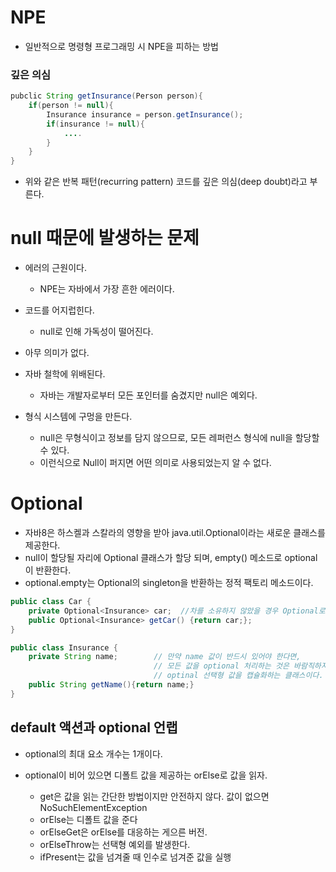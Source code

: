 # NPE

- 일반적으로 명령형 프로그래밍 시 NPE을 피하는 방법

### 깊은 의심

```java
pubclic String getInsurance(Person person){
    if(person != null){
        Insurance insurance = person.getInsurance();
        if(insurance != null){
            ....
        }
    }
}
```

- 위와 같은 반복 패턴(recurring pattern) 코드를 깊은 의심(deep doubt)라고 부른다.


# null 때문에 발생하는 문제

- 에러의 근원이다.
    + NPE는 자바에서 가장 흔한 에러이다.
    
- 코드를 어지럽힌다.
    + null로 인해 가독성이 떨어진다.
    
- 아무 의미가 없다.

- 자바 철학에 위배된다.
    + 자바는 개발자로부터 모든 포인터를 숨겼지만 null은 예외다.
    
- 형식 시스템에 구멍을 만든다.
    + null은 무형식이고 정보를 담지 않으므로, 모든 레퍼런스 형식에 null을 할당할 수 있다.
    + 이런식으로 Null이 퍼지면 어떤 의미로 사용되었는지 알 수 없다.


# Optional 

- 자바8은 하스켈과 스칼라의 영향을 받아 java.util.Optional이라는 새로운 클래스를 제공한다.
- null이 할당될 자리에 Optional 클래스가 할당 되며, empty() 메소드로 optional이 반환한다.
- optional.empty는 Optional의 singleton을 반환하는 정적 팩토리 메소드이다.


```java
public class Car {
    private Optional<Insurance> car;  //차를 소유하지 않았을 경우 Optional로 정의한다.
    public Optional<Insurance> getCar() {return car;};
}

public class Insurance {
    private String name;        // 만약 name 값이 반드시 있어야 한다면,
                                // 모든 값을 optional 처리하는 것은 바람직하지 않다.
                                // optinal 선택형 값을 캡슐화하는 클래스이다.
    public String getName(){return name;}
}
```   

## default 액션과 optional 언랩

- optional의 최대 요소 개수는 1개이다.

- optional이 비어 있으면 디폴트 값을 제공하는 orElse로 값을 읽자.
    + get은 값을 읽는 간단한 방법이지만 안전하지 않다. 값이 없으면 NoSuchElementException
    + orElse는 디폴트 값을 준다
    + orElseGet은 orElse를 대응하는 게으른 버전.
    + orElseThrow는 선택형 예외를 발생한다.
    + ifPresent는 값을 넘겨줄 때 인수로 넘겨준 값을 실행 